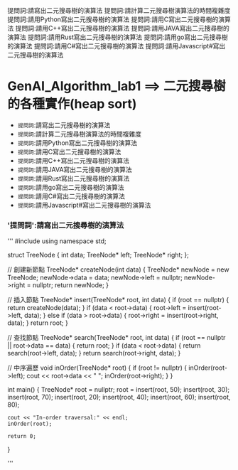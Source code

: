 提問詞:請寫出二元搜尋樹的演算法
提問詞:請計算二元搜尋樹演算法的時間複雜度
提問詞:請用Python寫出二元搜尋樹的演算法
提問詞:請用C寫出二元搜尋樹的演算法
提問詞:請用C++寫出二元搜尋樹的演算法
提問詞:請用JAVA寫出二元搜尋樹的演算法
提問詞:請用Rust寫出二元搜尋樹的演算法
提問詞:請用go寫出二元搜尋樹的演算法
提問詞:請用C#寫出二元搜尋樹的演算法
提問詞:請用Javascript#寫出二元搜尋樹的演算法

# GenAI_Algorithm_lab1 ==> 二元搜尋樹的各種實作(heap sort)
- `提問詞`:請寫出二元搜尋樹的演算法
- `提問詞`:請計算二元搜尋樹演算法的時間複雜度
- `提問詞`:請用Python寫出二元搜尋樹的演算法
- `提問詞`:請用C寫出二元搜尋樹的演算法
- `提問詞`:請用C++寫出二元搜尋樹的演算法
- `提問詞`:請用JAVA寫出二元搜尋樹的演算法
- `提問詞`:請用Rust寫出二元搜尋樹的演算法
- `提問詞`:請用go寫出二元搜尋樹的演算法
- `提問詞`:請用C#寫出二元搜尋樹的演算法
- `提問詞`:請用Javascript#寫出二元搜尋樹的演算法
### '提問詞':請寫出二元搜尋樹的演算法
'''
#include <iostream>
using namespace std;

struct TreeNode {
    int data;
    TreeNode* left;
    TreeNode* right;
};

// 創建新節點
TreeNode* createNode(int data) {
    TreeNode* newNode = new TreeNode;
    newNode->data = data;
    newNode->left = nullptr;
    newNode->right = nullptr;
    return newNode;
}

// 插入節點
TreeNode* insert(TreeNode* root, int data) {
    if (root == nullptr) {
        return createNode(data);
    }
    if (data < root->data) {
        root->left = insert(root->left, data);
    } else if (data > root->data) {
        root->right = insert(root->right, data);
    }
    return root;
}

// 查找節點
TreeNode* search(TreeNode* root, int data) {
    if (root == nullptr || root->data == data) {
        return root;
    }
    if (data < root->data) {
        return search(root->left, data);
    }
    return search(root->right, data);
}

// 中序遍歷
void inOrder(TreeNode* root) {
    if (root != nullptr) {
        inOrder(root->left);
        cout << root->data << " ";
        inOrder(root->right);
    }
}

int main() {
    TreeNode* root = nullptr;
    root = insert(root, 50);
    insert(root, 30);
    insert(root, 70);
    insert(root, 20);
    insert(root, 40);
    insert(root, 60);
    insert(root, 80);

    cout << "In-order traversal:" << endl;
    inOrder(root);

    return 0;
}



'''

